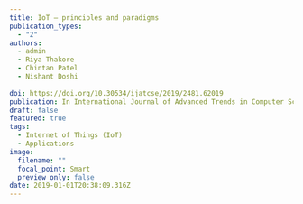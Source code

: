 ```yaml
---
title: IoT – principles and paradigms
publication_types:
  - "2"
authors:
  - admin
  - Riya Thakore
  - Chintan Patel
  - Nishant Doshi
 
doi: https://doi.org/10.30534/ijatcse/2019/2481.62019
publication: In International Journal of Advanced Trends in Computer Science and Engineering, 2019
draft: false
featured: true
tags:
  - Internet of Things (IoT)
  - Applications 
image:
  filename: ""
  focal_point: Smart
  preview_only: false
date: 2019-01-01T20:38:09.316Z
---
```

